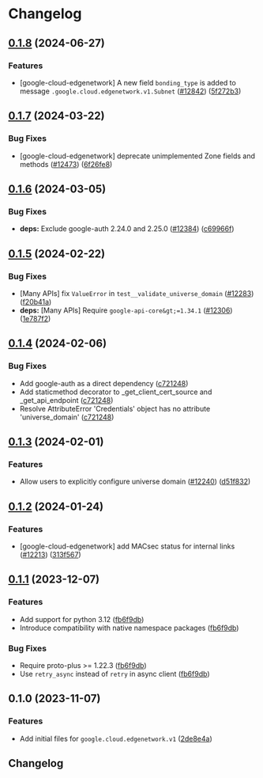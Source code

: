 # Changelog

## [0.1.8](https://github.com/googleapis/google-cloud-python/compare/google-cloud-edgenetwork-v0.1.7...google-cloud-edgenetwork-v0.1.8) (2024-06-27)


### Features

* [google-cloud-edgenetwork] A new field `bonding_type` is added to message `.google.cloud.edgenetwork.v1.Subnet` ([#12842](https://github.com/googleapis/google-cloud-python/issues/12842)) ([5f272b3](https://github.com/googleapis/google-cloud-python/commit/5f272b3293fe54dd7d73930cdd2e634b15ed3e2f))

## [0.1.7](https://github.com/googleapis/google-cloud-python/compare/google-cloud-edgenetwork-v0.1.6...google-cloud-edgenetwork-v0.1.7) (2024-03-22)


### Bug Fixes

* [google-cloud-edgenetwork] deprecate unimplemented Zone fields and methods ([#12473](https://github.com/googleapis/google-cloud-python/issues/12473)) ([6f26fe8](https://github.com/googleapis/google-cloud-python/commit/6f26fe81c667c6bedfd405caeed90f72feb7ce9d))

## [0.1.6](https://github.com/googleapis/google-cloud-python/compare/google-cloud-edgenetwork-v0.1.5...google-cloud-edgenetwork-v0.1.6) (2024-03-05)


### Bug Fixes

* **deps:** Exclude google-auth 2.24.0 and 2.25.0 ([#12384](https://github.com/googleapis/google-cloud-python/issues/12384)) ([c69966f](https://github.com/googleapis/google-cloud-python/commit/c69966fa7aac2cba4e22513e4a053b3754f8ea5e))

## [0.1.5](https://github.com/googleapis/google-cloud-python/compare/google-cloud-edgenetwork-v0.1.4...google-cloud-edgenetwork-v0.1.5) (2024-02-22)


### Bug Fixes

* [Many APIs] fix `ValueError` in `test__validate_universe_domain` ([#12283](https://github.com/googleapis/google-cloud-python/issues/12283)) ([f20b41a](https://github.com/googleapis/google-cloud-python/commit/f20b41ac35b02a40135b83edfe819ff7a355ab21))
* **deps:** [Many APIs] Require `google-api-core&gt;=1.34.1` ([#12306](https://github.com/googleapis/google-cloud-python/issues/12306)) ([1e787f2](https://github.com/googleapis/google-cloud-python/commit/1e787f2079ac41ce634c7b90f02a6597cecb64be))

## [0.1.4](https://github.com/googleapis/google-cloud-python/compare/google-cloud-edgenetwork-v0.1.3...google-cloud-edgenetwork-v0.1.4) (2024-02-06)


### Bug Fixes

* Add google-auth as a direct dependency ([c721248](https://github.com/googleapis/google-cloud-python/commit/c721248accc77f0b1fba9605a65ea95a86f023a5))
* Add staticmethod decorator to _get_client_cert_source and _get_api_endpoint ([c721248](https://github.com/googleapis/google-cloud-python/commit/c721248accc77f0b1fba9605a65ea95a86f023a5))
* Resolve AttributeError 'Credentials' object has no attribute 'universe_domain' ([c721248](https://github.com/googleapis/google-cloud-python/commit/c721248accc77f0b1fba9605a65ea95a86f023a5))

## [0.1.3](https://github.com/googleapis/google-cloud-python/compare/google-cloud-edgenetwork-v0.1.2...google-cloud-edgenetwork-v0.1.3) (2024-02-01)


### Features

* Allow users to explicitly configure universe domain ([#12240](https://github.com/googleapis/google-cloud-python/issues/12240)) ([d51f832](https://github.com/googleapis/google-cloud-python/commit/d51f83298f89dbae23af1a146411b296eba6bba2))

## [0.1.2](https://github.com/googleapis/google-cloud-python/compare/google-cloud-edgenetwork-v0.1.1...google-cloud-edgenetwork-v0.1.2) (2024-01-24)


### Features

* [google-cloud-edgenetwork] add MACsec status for internal links ([#12213](https://github.com/googleapis/google-cloud-python/issues/12213)) ([313f567](https://github.com/googleapis/google-cloud-python/commit/313f5672c1d16681dd4db2c4a995c5668259ea7d))

## [0.1.1](https://github.com/googleapis/google-cloud-python/compare/google-cloud-edgenetwork-v0.1.0...google-cloud-edgenetwork-v0.1.1) (2023-12-07)


### Features

* Add support for python 3.12 ([fb6f9db](https://github.com/googleapis/google-cloud-python/commit/fb6f9dbfadfe1a8ca3b236e0cae5c85cf2862f3e))
* Introduce compatibility with native namespace packages ([fb6f9db](https://github.com/googleapis/google-cloud-python/commit/fb6f9dbfadfe1a8ca3b236e0cae5c85cf2862f3e))


### Bug Fixes

* Require proto-plus &gt;= 1.22.3 ([fb6f9db](https://github.com/googleapis/google-cloud-python/commit/fb6f9dbfadfe1a8ca3b236e0cae5c85cf2862f3e))
* Use `retry_async` instead of `retry` in async client ([fb6f9db](https://github.com/googleapis/google-cloud-python/commit/fb6f9dbfadfe1a8ca3b236e0cae5c85cf2862f3e))

## 0.1.0 (2023-11-07)


### Features

* Add initial files for `google.cloud.edgenetwork.v1` ([2de8e4a](https://github.com/googleapis/google-cloud-python/commit/2de8e4a22f60aef4f02c51e1543d4100926295d3))

## Changelog
